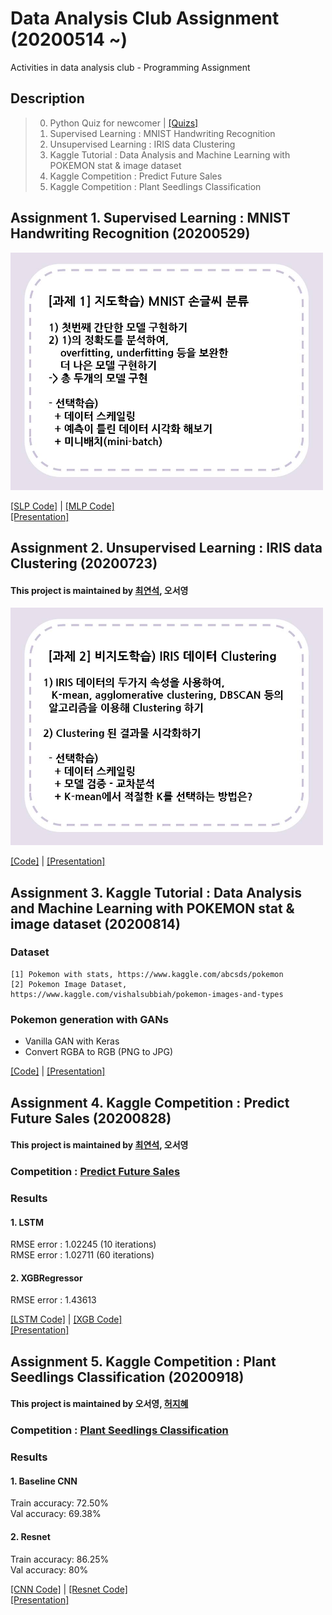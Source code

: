 # Data Analysis Club Assignment (20200514 ~)
Activities in data analysis club - Programming Assignment

## Description
> 0. Python Quiz for newcomer | [[Quizs]](https://github.com/OH-Seoyoung/Data_Analysis_Club_Assignment/tree/master/Assignment_for_newcomer)
> 1. Supervised Learning : MNIST Handwriting Recognition
> 2. Unsupervised Learning : IRIS data Clustering
> 3. Kaggle Tutorial : Data Analysis and Machine Learning with POKEMON stat & image dataset  
> 4. Kaggle Competition : Predict Future Sales  
> 5. Kaggle Competition : Plant Seedlings Classification  

## Assignment 1. Supervised Learning : MNIST Handwriting Recognition (20200529)
<img src="https://github.com/OH-Seoyoung/Data_Analysis_Club_Assignment/blob/master/BASELINE_code/Assignment1_MNIST_handwriting_recognition/assignment%201.jpg"  width="500" height="380">  

[[SLP Code]](https://github.com/OH-Seoyoung/Data_Analysis_Club_Assignment/blob/master/My_Assignment/Assignment1_MNIST_handwriting_recognition/1_SLP_with_MNIST.ipynb) | [[MLP Code]](https://github.com/OH-Seoyoung/Data_Analysis_Club_Assignment/blob/master/My_Assignment/Assignment1_MNIST_handwriting_recognition/2_MLP_with_MNIST.ipynb)  
[[Presentation]](My_Assignment/Assignment1_MNIST_handwriting_recognition/20200529_assignment1.pdf)

## Assignment 2. Unsupervised Learning : IRIS data Clustering (20200723)
#### This project is maintained by [최연석](https://github.com/YeonSeok-Choi), 오서영  
<img src="https://github.com/OH-Seoyoung/Data_Analysis_Club_Assignment/blob/master/BASELINE_code/Assignment2_IRIS_Clustering/assignment%202.jpg"  width="500" height="380">  

[[Code]](https://github.com/OH-Seoyoung/Data_Analysis_Club_Assignment/blob/master/My_Assignment/Assignment2_IRIS_Clustering/IRIS_Clustering_with_AgglomerativeClustering.ipynb) | [[Presentation]](https://github.com/OH-Seoyoung/Data_Analysis_Club_Assignment/blob/master/My_Assignment/Assignment2_IRIS_Clustering/20200723_assignment2.pdf)


## Assignment 3. Kaggle Tutorial : Data Analysis and Machine Learning with POKEMON stat & image dataset (20200814)
### Dataset  
```
[1] Pokemon with stats, https://www.kaggle.com/abcsds/pokemon  
[2] Pokemon Image Dataset, https://www.kaggle.com/vishalsubbiah/pokemon-images-and-types  
```
### Pokemon generation with **GANs**
- Vanilla GAN with Keras
- Convert RGBA to RGB (PNG to JPG)

[[Code]](https://github.com/OH-Seoyoung/Data_Analysis_Club_Assignment/blob/master/My_Assignment/Assignment3_Data_Analysis_and_Machine_Learning_with_POKEMON_stat%26image_dataset/Pokemon_image_generation_with_GANs.ipynb) | [[Presentation]](https://github.com/OH-Seoyoung/Data_Analysis_Club_Assignment/blob/master/My_Assignment/Assignment3_Data_Analysis_and_Machine_Learning_with_POKEMON_stat%26image_dataset/20200814_assignment3.pdf)

## Assignment 4. Kaggle Competition : Predict Future Sales (20200828)
#### This project is maintained by [최연석](https://github.com/YeonSeok-Choi), 오서영  
### Competition : [Predict Future Sales](https://www.kaggle.com/c/competitive-data-science-predict-future-sales)  

### Results  
#### 1. LSTM  
RMSE error : 1.02245 (10 iterations)  
RMSE error : 1.02711 (60 iterations)  

#### 2. XGBRegressor
RMSE error : 1.43613  

[[LSTM Code]](https://github.com/OH-Seoyoung/Data_Analysis_Club_Assignment/blob/master/My_Assignment/Assignment4_Predict_Future_Sales/Predict_Future_Sales_with_LSTM.ipynb) | [[XGB Code]](https://github.com/OH-Seoyoung/Data_Analysis_Club_Assignment/blob/master/My_Assignment/Assignment4_Predict_Future_Sales/Predict_Future_Sales_with_Simple_Xgboost.ipynb)  
[[Presentation]](https://github.com/OH-Seoyoung/Data_Analysis_Club_Assignment/blob/master/My_Assignment/Assignment4_Predict_Future_Sales/20200828_assignment4.pdf) 

## Assignment 5. Kaggle Competition : Plant Seedlings Classification (20200918)  
#### This project is maintained by 오서영, [허지혜](https://github.com/jihyeheo)
### Competition : [Plant Seedlings Classification](https://www.kaggle.com/c/plant-seedlings-classification/overview)    

### Results  
#### 1. Baseline CNN  
Train accuracy: 72.50%  
Val accuracy: 69.38%    

#### 2. Resnet  
Train accuracy: 86.25%  
Val accuracy: 80%    

[[CNN Code]](https://github.com/OH-Seoyoung/Data_Analysis_Club_Assignment/blob/master/My_Assignment/Assignment5_Plant_Seedlings_Classification/Plant_Seedlings_Classification_with_CNN.ipynb) | [[Resnet Code]](https://github.com/OH-Seoyoung/Data_Analysis_Club_Assignment/blob/master/My_Assignment/Assignment5_Plant_Seedlings_Classification/Plant_Seedlings_Classification_with_Resnet.ipynb)  
[[Presentation]](https://github.com/OH-Seoyoung/Data_Analysis_Club_Assignment/blob/master/My_Assignment/Assignment5_Plant_Seedlings_Classification/20200918_assignment5.pdf)  

